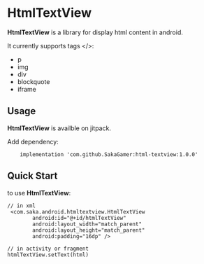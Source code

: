 # HtmlTextView

**HtmlTextView** is a library for display html content in android.

It currently supports tags </>:

* p
* img
* div
* blockquote
* iframe

## Usage
**HtmlTextView** is availble on jitpack.

Add dependency:

```
    implementation 'com.github.SakaGamer:html-textview:1.0.0'
```

## Quick Start
to use **HtmlTextView**:

```
// in xml
 <com.saka.android.htmltextview.HtmlTextView
        android:id="@+id/htmlTextView"
        android:layout_width="match_parent"
        android:layout_height="match_parent"
        android:padding="16dp" />

// in activity or fragment
htmlTextView.setText(html)
```